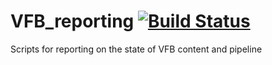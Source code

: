 # VFB_reporting [![Build Status](https://travis-ci.org/VirtualFlyBrain/VFB_reporting.svg?branch=master)](https://travis-ci.org/VirtualFlyBrain/VFB_reporting)

Scripts for reporting on the state of VFB content and pipeline
